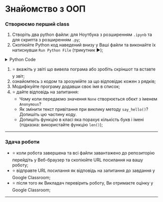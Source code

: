 # Знайомство з ООП

### Створюємо перший class
1. Створіть два python файли: для Ноутбука з розширенням `.ipynb` та для скрипта з розширенням `.py`;
1. Скопіюйте Python код наведений внизу у Ваші файли та виконайте їх натиснувши `Run Python File` (трикутник :arrow_forward:); 
<details><summary>Python Code</summary>

### Перша програма на ООП
```python

class MyName:
    def __init__(self, name=None) -> None:
        self.name = name if name is not None else self.anonymous_user().name # Class attributes
    
    @property
    def whoami(self): #Class property
        return f"My name is {self.name}"
    
    def create_email(self): #Instance method
        return f"{self.name}@itcollege.lviv.ua"

    @classmethod
    def anonymous_user(cls): #Classs method
        return MyName("Anonymous")
    
    @staticmethod
    def say_hello(message="Hello to everyone!"): #Static method
        return f"You say: {message}"


print("Let's Start!")
names = ["Bohdan", "Marta", None]
for name in names:
    me = MyName(name)
    print(f"""{">*<"*20}
This is object: {me} 
This is object attribute: {me.name} 
This is {type(MyName.whoami)}: {me.whoami} 
This is {type(me.create_email)} call: {me.create_email()}
This is static {type(MyName.say_hello)} with defaults: {me.say_hello()} 
{"<*>"*20}""")

print("We are done.")

```
</details>

1. :star: вкажіть у звіті що вивела пограма або зробіть скріншот та вставте у звіт;
1. ознайомтесь з кодом та зрозумійте за що відповідає кожен з рядків;
1. Модифікуйте програму додавши своє імя в список;
1. :star: дайте відповідь на запитання: 
    - Чому коли передаємо значення `None` створюється обєкт з іменем `Anonymous`?
    - Як змінити текст привітання при виклику методу `say_hello()`? Допишіть цю частину коду.
    - Допишіть функцію в класі яка порахує кількість букв і імені (підказка: використайте функцію `len()`);

---

### Здача роботи
- :star: коли робота завершена та всі файли завантажено до репозиторію перейдіть у Веб-браузер та скопіюйте URL посилання на вашу роботу;
- :star: відправте URL посилання як відповідь на запитання до завдання у Google Classroom;
- :star: після того як Викладач перевірить роботу, Ви отримаєте оцінку у Google Classroom;
---